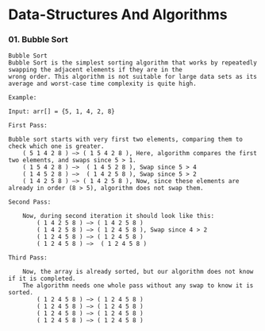 # Data-Structures And Algorithms


### 01. Bubble Sort

    Bubble Sort
    Bubble Sort is the simplest sorting algorithm that works by repeatedly swapping the adjacent elements if they are in the 
    wrong order. This algorithm is not suitable for large data sets as its average and worst-case time complexity is quite high.

    Example:

    Input: arr[] = {5, 1, 4, 2, 8}

    First Pass: 

    Bubble sort starts with very first two elements, comparing them to check which one is greater.
        ( 5 1 4 2 8 ) –> ( 1 5 4 2 8 ), Here, algorithm compares the first two elements, and swaps since 5 > 1. 
        ( 1 5 4 2 8 ) –>  ( 1 4 5 2 8 ), Swap since 5 > 4 
        ( 1 4 5 2 8 ) –>  ( 1 4 2 5 8 ), Swap since 5 > 2 
        ( 1 4 2 5 8 ) –> ( 1 4 2 5 8 ), Now, since these elements are already in order (8 > 5), algorithm does not swap them.

    Second Pass: 

        Now, during second iteration it should look like this:
            ( 1 4 2 5 8 ) –> ( 1 4 2 5 8 ) 
            ( 1 4 2 5 8 ) –> ( 1 2 4 5 8 ), Swap since 4 > 2 
            ( 1 2 4 5 8 ) –> ( 1 2 4 5 8 ) 
            ( 1 2 4 5 8 ) –>  ( 1 2 4 5 8 )

    Third Pass: 

        Now, the array is already sorted, but our algorithm does not know if it is completed.
        The algorithm needs one whole pass without any swap to know it is sorted.
            ( 1 2 4 5 8 ) –> ( 1 2 4 5 8 ) 
            ( 1 2 4 5 8 ) –> ( 1 2 4 5 8 ) 
            ( 1 2 4 5 8 ) –> ( 1 2 4 5 8 ) 
            ( 1 2 4 5 8 ) –> ( 1 2 4 5 8 ) 